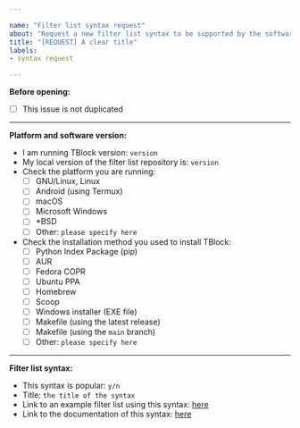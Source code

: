 ```yaml
---

name: "Filter list syntax request"
about: "Request a new filter list syntax to be supported by the software"
title: "[REQUEST] A clear title"
labels:
- syntax request

---
```


**Before opening:**

<!-- 
Please check this before opening a new issue
-->

- [ ] This issue is not duplicated

---

**Platform and software version:**

- I am running TBlock version: `version`
- My local version of the filter list repository is: `version`
- Check the platform you are running:
  - [ ] GNU/Linux, Linux
  - [ ] Android (using Termux)
  - [ ] macOS
  - [ ] Microsoft Windows
  - [ ] *BSD
  - [ ] Other: `please specify here`
- Check the installation method you used to install TBlock:
  - [ ] Python Index Package (pip)
  - [ ] AUR
  - [ ] Fedora COPR
  - [ ] Ubuntu PPA
  - [ ] Homebrew
  - [ ] Scoop
  - [ ] Windows installer (EXE file)
  - [ ] Makefile (using the latest release)
  - [ ] Makefile (using the `main` branch)
  - [ ] Other: `please specify here`

---

**Filter list syntax:**
<!-- 
Please provide a clear and concise descrption below
-->

- This syntax is popular: `y/n`
- Title: `the title of the syntax`
- Link to an example filter list using this syntax: [here](#)
- Link to the documentation of this syntax: [here](#)
